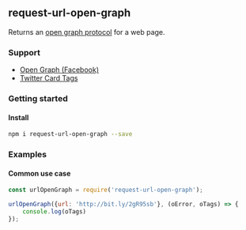 ## request-url-open-graph
Returns an [open graph protocol](http://ogp.me/) for a web page.


### Support

- [Open Graph (Facebook)](https://developers.facebook.com/docs/sharing/webmasters#markup)
- [Twitter Card Tags](https://dev.twitter.com/cards/markup)

### Getting started

#### Install

```bash
npm i request-url-open-graph --save
```

### Examples

#### Common use case

```javascript
const urlOpenGraph = require('request-url-open-graph');

urlOpenGraph({url: 'http://bit.ly/2gR95sb'}, (oError, oTags) => {
	console.log(oTags)
});
```